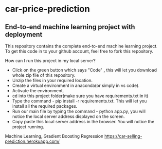 # car-price-prediction
## End-to-end machine learning project with deployment
This repository contains the complete end-to-end machine learning project.
To get this code in to your github account, feel free to fork this repository.

How can I run this project in my local server?

* Click on the green button which says "Code" , this will let you download whole zip file of this repository.
* Unzip the files in your required location.
* Create a virtual environment in anaconda(or simply in vs code).
* Activate the environment.
* cd into this project folder(make sure you have requirements.txt in it)
* Type the command - pip install -r requirements.txt. This will let you install all the required packages.
* Run our main file by typing the command - python app.py, you will notice the local server address displayed on the screen.
* Copy paste this local server address in the browser. You will notice the project running.

Machine Learning, Gradient Boosting Regression
https://car-selling-prediction.herokuapp.com/
